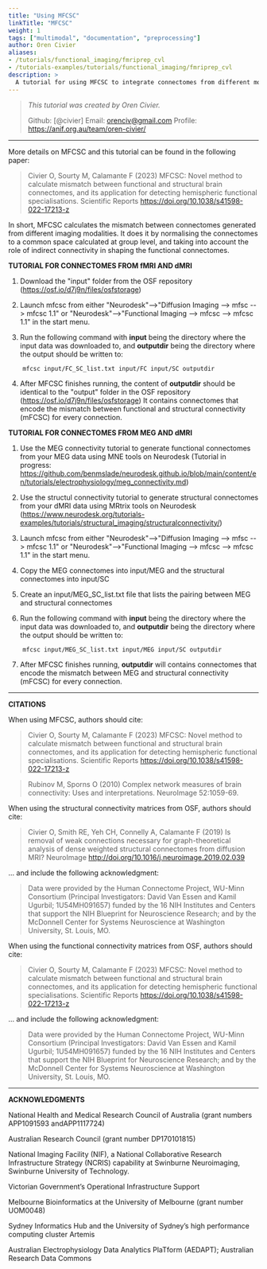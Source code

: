```yaml
---
title: "Using MFCSC"
linkTitle: "MFCSC"
weight: 1
tags: ["multimodal", "documentation", "preprocessing"]
author: Oren Civier
aliases:
- /tutorials/functional_imaging/fmriprep_cvl
- /tutorials-examples/tutorials/functional_imaging/fmriprep_cvl
description: > 
  A tutorial for using MFCSC to integrate connectomes from different modalities
---
```



> _This tutorial was created by Oren Civier._ 
>
> Github: [@civier]
> Email: orenciv@gmail.com
> Profile: https://anif.org.au/team/oren-civier/
>

----------

More details on MFCSC and this tutorial can be found in the following paper:

> Civier O, Sourty M, Calamante F (2023) MFCSC: Novel method to calculate mismatch between functional and structural brain connectomes, and its application for detecting hemispheric functional specialisations. Scientific Reports
https://doi.org/10.1038/s41598-022-17213-z

In short, MFCSC calculates the mismatch between connectomes generated from different imaging modalities. It does it by normalising the connectomes to a common space calculated at group level, and taking into account the role of indirect connectivity in shaping the functional connectomes.


**TUTORIAL FOR CONNECTOMES FROM fMRI AND dMRI** 

1. Download the "input" folder from the OSF repository (https://osf.io/d7j9n/files/osfstorage)

2. Launch mfcsc from either "Neurodesk"-->"Diffusion Imaging --> mfsc --> mfcsc 1.1" or "Neurodesk"-->"Functional Imaging --> mfcsc --> mfcsc 1.1" in the start menu. 

3. Run the following command with **input** being the directory where the input data was downloaded to, and **outputdir** being the directory where the output should be written to:
```
    mfcsc input/FC_SC_list.txt input/FC input/SC outputdir
```

4. After MFCSC finishes running, the content of **outputdir** should be identical to the "output" folder in the OSF repository (https://osf.io/d7j9n/files/osfstorage)
   It contains connectomes that encode the mismatch between functional and structural connectivity (mFCSC) for every connection.


**TUTORIAL FOR CONNECTOMES FROM MEG AND dMRI** 

1. Use the MEG connectivity tutorial to generate functional connectomes from your MEG data using MNE tools on Neurodesk (Tutorial in progress: https://github.com/benmslade/neurodesk.github.io/blob/main/content/en/tutorials/electrophysiology/meg_connectivity.md)
   
2. Use the structul connectivity tutorial to generate structural connectomes from your dMRI data using MRtrix tools on Neurodesk (https://www.neurodesk.org/tutorials-examples/tutorials/structural_imaging/structuralconnectivity/)

3. Launch mfcsc from either "Neurodesk"-->"Diffusion Imaging --> mfsc --> mfcsc 1.1" or "Neurodesk"-->"Functional Imaging --> mfcsc --> mfcsc 1.1" in the start menu. 

4. Copy the MEG connectomes into input/MEG and the structural connectomes into input/SC

5. Create an input/MEG_SC_list.txt file that lists the pairing between MEG and structural connectomes

6. Run the following command with **input** being the directory where the input data was downloaded to, and **outputdir** being the directory where the output should be written to:
```
    mfcsc input/MEG_SC_list.txt input/MEG input/SC outputdir
```

7. After MFCSC finishes running, **outputdir** will  contains connectomes that encode the mismatch between MEG and structural connectivity (mFCSC) for every connection.


----------

**CITATIONS**

When using MFCSC, authors should cite:

> Civier O, Sourty M, Calamante F (2023) MFCSC: Novel method to calculate mismatch between functional and structural brain connectomes, and its application for detecting hemispheric functional specialisations. Scientific Reports
https://doi.org/10.1038/s41598-022-17213-z
 
> Rubinov M, Sporns O (2010) Complex network measures of brain
connectivity: Uses and interpretations. NeuroImage 52:1059-69.

When using the structural connectivity matrices from OSF, authors should cite:

> Civier O, Smith RE, Yeh CH, Connelly A, Calamante F (2019) Is removal of weak connections necessary for graph-theoretical analysis of dense weighted structural connectomes from diffusion MRI? NeuroImage http://doi.org/10.1016/j.neuroimage.2019.02.039

... and include the following acknowledgment:

> Data were provided by the Human Connectome Project, WU-Minn Consortium (Principal Investigators: David Van Essen and Kamil Ugurbil; 1U54MH091657) funded by the 16 NIH Institutes and Centers that support the NIH Blueprint for Neuroscience Research; and by the McDonnell Center for Systems Neuroscience at Washington University, St. Louis, MO.

	
When using the functional connectivity matrices from OSF, authors should cite:
	

> Civier O, Sourty M, Calamante F (2023) MFCSC: Novel method to calculate mismatch between functional and structural brain connectomes, and its application for detecting hemispheric functional specialisations. Scientific Reports https://doi.org/10.1038/s41598-022-17213-z

... and include the following acknowledgment:

> Data were provided by the Human Connectome Project, WU-Minn Consortium (Principal Investigators: David Van Essen and Kamil Ugurbil; 1U54MH091657) funded by the 16 NIH Institutes and Centers that support the NIH Blueprint for Neuroscience Research; and by the McDonnell Center for Systems Neuroscience at Washington University, St. Louis, MO.

-----------------

**ACKNOWLEDGMENTS**
    
National Health and Medical Research Council of Australia (grant numbers APP1091593 andAPP1117724)

Australian Research Council (grant number DP170101815)

National Imaging Facility (NIF), a National Collaborative Research Infrastructure Strategy (NCRIS) capability at Swinburne Neuroimaging, Swinburne University of Technology.

Victorian Government’s Operational Infrastructure Support

Melbourne Bioinformatics at the University of Melbourne (grant number UOM0048)

Sydney Informatics Hub and the University of Sydney’s high performance computing cluster Artemis

Australian Electrophysiology Data Analytics PlaTform (AEDAPT); Australian Research Data Commons



